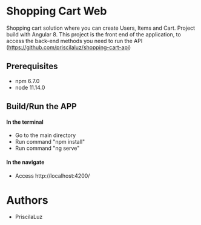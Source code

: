 # Shopping Cart Web

Shopping cart solution where you can create Users, Items and Cart.
Project build with Angular 8.
This project is the front end of the application, to access the back-end methods you need to run the API (https://github.com/priscilaluz/shopping-cart-api)

## Prerequisites

- npm 6.7.0
- node 11.14.0

## Build/Run the APP

#### In the terminal
- Go to the main directory
- Run command "npm install"
- Run command "ng serve"

#### In the navigate
- Access http://localhost:4200/

# Authors

* PriscilaLuz
